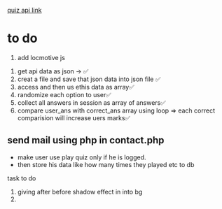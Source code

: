 [quiz api link](https://opentdb.com/api.php?amount=30&category=18&difficulty=medium&type=multiple)

# to do
1. add locmotive js

<!-- what to do when user landed on quiz webpage -->
1. get api data as json -> ✅
2. creat a file and save that json data into json file ✅
3. access and then us ethis data as array✅
4. randomize each option to user✅
5. collect all answers in session as array of answers✅
6. compare user_ans with correct_ans array using loop => each correct comparision will increase uers marks✅

## send mail using php in contact.php

* make user use play quiz only if he is logged.
* then store his data like how many times they played etc to db


task to do
1. giving after before shadow effect in into bg
2. 
